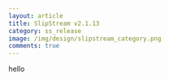 ```yaml
---
layout: article
title: SlipStream v2.1.13
category: ss_release
image: /img/design/slipstream_category.png
comments: true
---
```


hello

<span class='contact-us-placeholder'></span>


